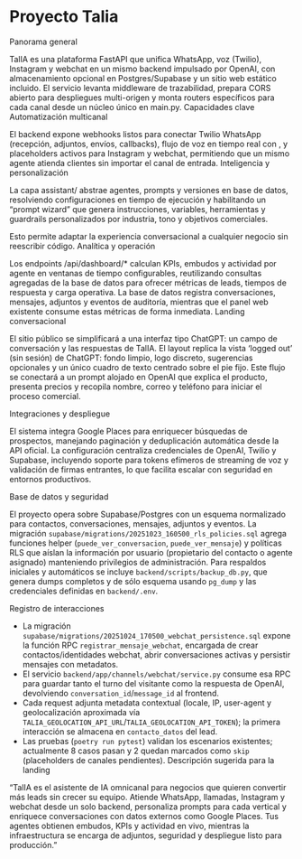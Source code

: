 # Proyecto Talia

Panorama general

TalIA es una plataforma FastAPI que unifica WhatsApp, voz (Twilio), Instagram y webchat en un mismo backend impulsado por OpenAI, con almacenamiento opcional en Postgres/Supabase y un sitio web estático incluido.
El servicio levanta middleware de trazabilidad, prepara CORS abierto para despliegues multi-origen y monta routers específicos para cada canal desde un núcleo único en main.py.
Capacidades clave
Automatización multicanal

El backend expone webhooks listos para conectar Twilio WhatsApp (recepción, adjuntos, envíos, callbacks), flujo de voz en tiempo real con <Connect><Stream>, y placeholders activos para Instagram y webchat, permitiendo que un mismo agente atienda clientes sin importar el canal de entrada.
Inteligencia y personalización

La capa assistant/ abstrae agentes, prompts y versiones en base de datos, resolviendo configuraciones en tiempo de ejecución y habilitando un “prompt wizard” que genera instrucciones, variables, herramientas y guardrails personalizados por industria, tono y objetivos comerciales.

Esto permite adaptar la experiencia conversacional a cualquier negocio sin reescribir código.
Analítica y operación

Los endpoints /api/dashboard/* calculan KPIs, embudos y actividad por agente en ventanas de tiempo configurables, reutilizando consultas agregadas de la base de datos para ofrecer métricas de leads, tiempos de respuesta y carga operativa.
La base de datos registra conversaciones, mensajes, adjuntos y eventos de auditoría, mientras que el panel web existente consume estas métricas de forma inmediata.
Landing conversacional

El sitio público se simplificará a una interfaz tipo ChatGPT: un campo de conversación y las respuestas de TalIA. El layout replica la vista ‘logged out’ (sin sesión) de ChatGPT: fondo limpio, logo discreto, sugerencias opcionales y un único cuadro de texto centrado sobre el pie fijo. Este flujo se conectará a un prompt alojado en OpenAI que explica el producto, presenta precios y recopila nombre, correo y teléfono para iniciar el proceso comercial.

Integraciones y despliegue

El sistema integra Google Places para enriquecer búsquedas de prospectos, manejando paginación y deduplicación automática desde la API oficial.
La configuración centraliza credenciales de OpenAI, Twilio y Supabase, incluyendo soporte para tokens efímeros de streaming de voz y validación de firmas entrantes, lo que facilita escalar con seguridad en entornos productivos.

Base de datos y seguridad

El proyecto opera sobre Supabase/Postgres con un esquema normalizado para contactos, conversaciones, mensajes, adjuntos y eventos. La migración `supabase/migrations/20251023_160500_rls_policies.sql` agrega funciones helper (`puede_ver_conversacion`, `puede_ver_mensaje`) y políticas RLS que aíslan la información por usuario (propietario del contacto o agente asignado) manteniendo privilegios de administración. Para respaldos iniciales y automáticos se incluye `backend/scripts/backup_db.py`, que genera dumps completos y de sólo esquema usando `pg_dump` y las credenciales definidas en `backend/.env`.

Registro de interacciones

- La migración `supabase/migrations/20251024_170500_webchat_persistence.sql` expone la función RPC `registrar_mensaje_webchat`, encargada de crear contactos/identidades webchat, abrir conversaciones activas y persistir mensajes con metadatos.
- El servicio `backend/app/channels/webchat/service.py` consume esa RPC para guardar tanto el turno del visitante como la respuesta de OpenAI, devolviendo `conversation_id`/`message_id` al frontend.
- Cada request adjunta metadata contextual (locale, IP, user-agent y geolocalización aproximada vía `TALIA_GEOLOCATION_API_URL`/`TALIA_GEOLOCATION_API_TOKEN`); la primera interacción se almacena en `contacto_datos` del lead.
- Las pruebas (`poetry run pytest`) validan los escenarios existentes; actualmente 8 casos pasan y 2 quedan marcados como `skip` (placeholders de canales pendientes).
Descripción sugerida para la landing

“TalIA es el asistente de IA omnicanal para negocios que quieren convertir más leads sin crecer su equipo. Atiende WhatsApp, llamadas, Instagram y webchat desde un solo backend, personaliza prompts para cada vertical y enriquece conversaciones con datos externos como Google Places. Tus agentes obtienen embudos, KPIs y actividad en vivo, mientras la infraestructura se encarga de adjuntos, seguridad y despliegue listo para producción.”
